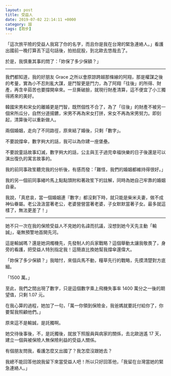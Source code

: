 ```yaml
---
layout: post
title: 受益人
date: 2019-07-02 22:14:11 +0000
category: 謅
tags: [跑步]
---
```


「這次旅平險的受益人我寫了你的名字，而且你是我在台灣的緊急連絡人。」看護出國前一晚打算丟下這句話後，拍拍屁股，到北歐去悠哉去了。

於是，我慎重其事的問了：「妳保了多少保額？」

<!--more-->

*****

我們都知道，我的好朋友 Grace 之所以會原諒跨越那條線的阿翔，那是權謀之後的考量，實為小不忍則亂大謀，是鬥智更是鬥力，為了阿翔「往後」的所得、財產，再含辛茹苦也要撐開傘來。一旦撕破臉，就現行財產清算，這不便宜了小三獨得將來的美好。

韓國宋男和宋女的離婚更是鬥智，既然個性不合了，為了「往後」的財產不被另一個宋所瓜分，自然分道揚鑣，宋男不再為宋女打拼，宋女不再為宋男努力。即刻起，清算後可以重新做人。

兩個婚姻，走向了不同路徑，原來結了婚後，只剩「數字」。

不要說撐傘，數字夠大的話，我可以為你建一座堡壘。

不要說童話故事幻滅，數字夠大的話，公主與王子過完幸福快樂的日子後還是可以演出復仇的寓言故事的。

我的前同事政笙聽完我的分析後，有感而發：「難怪，我們的婚姻都維持得很好。」

我的另一個前同事緒吟馬上點點頭附和著政笙下的註解，同時為她自己牢靠的婚姻自豪。

我說，「真悲哀，當一個婚姻連『數字』都沒剩下時，就只能是柴米夫妻，做不成神仙眷屬。老公汲汲當著老公，老婆營營當著老婆，子女默默當著子女。最多就這樣了，無法更差了！」

*****

她不只一次在我的保險受益人不見她的名諱而抗議，沒想到她今天先主動「輸誠」，毫無預警地首開先河。

這是輸誠嗎？還是她洞燭機先，先發制人的兵家戰略？這個舉動太讓我敬畏了，身旁的看護，把受益人特別指定我！這簡直比換她幫我撐傘還偉大。

「妳保了多少保額？」我暗忖，來個兵馬不動，糧草先行的戰略，先摸清楚對方底細。

「1500 萬。」

至此，我們之間出現了數字，只是這個數字乘上飛機失事率 1400 萬分之一後的期望值，只剩 1.07 元。

在我心算的過程，她加了一句，「萬一你領到保險金，我爸媽就要託付給你了，你要幫我照顧他們。」

原來這不是輸誠，是託獨啊。

她交待後事後，不，是託獨後，就放下照服員與病家的關係，去北歐逍遙 17 天，建立一個與被保險人無保險利益的受益人關係。

有個朋友問我，看護怎麼又出國了？我怎麼沒跟她去？

我總不能回答他說我留下來當受益人吧！所以只好回答他，「我留在台灣當她的緊急連絡人。」
